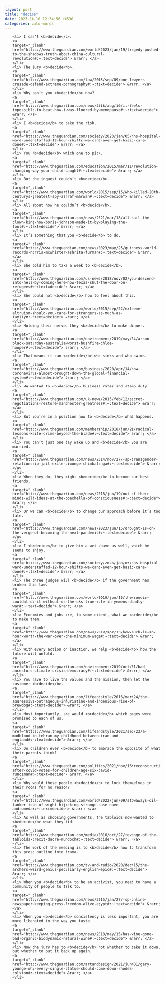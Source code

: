 ```yaml
---
layout: post
title: "decide"
date: 2023-10-10 12:34:56 +0530
categories: auto-words
---
```

<ol>

    <li> I can’t <b>decide</b>.
    <a 
    target="_blank" 
    href="https://www.theguardian.com/world/2023/jan/19/tragedy-pushed-to-the-shadows-truth-about-china-cultural-revolution#:~:text=decide"> &rarr; </a>
    </li>
    <li> The jury <b>decide</b>.
    <a 
    target="_blank" 
    href="http://www.theguardian.com/law/2015/sep/09/one-lawyers-crusade-defend-extreme-pornography#:~:text=decide"> &rarr; </a>
    </li>
    <li> Why can’t you <b>decide</b> now?
    <a 
    target="_blank" 
    href="http://www.theguardian.com/news/2018/aug/16/it-feels-impossible-to-beat-how-i-was-floored-by-menopause#:~:text=decide"> &rarr; </a>
    </li>
    <li> I <b>decide</b> to take the risk.
    <a 
    target="_blank" 
    href="https://www.theguardian.com/society/2023/jan/05/nhs-hospital-ward-understaffed-12-hour-shifts-we-cant-even-get-basic-care-done#:~:text=decide"> &rarr; </a>
    </li>
    <li> You <b>decide</b> which one to pick.
    <a 
    target="_blank" 
    href="http://www.theguardian.com/education/2015/mar/11/revolution-changing-way-your-child-taught#:~:text=decide"> &rarr; </a>
    </li>
    <li> But the inquest couldn’t <b>decide</b>.
    <a 
    target="_blank" 
    href="http://www.theguardian.com/world/2015/sep/15/who-killed-20th-centurys-greatest-spy-ashraf-marwan#:~:text=decide"> &rarr; </a>
    </li>
    <li> All about how he couldn’t <b>decide</b>.
    <a 
    target="_blank" 
    href="http://www.theguardian.com/news/2021/mar/18/all-hail-the-clown-king-how-boris-johnson-made-it-by-playing-the-fool#:~:text=decide"> &rarr; </a>
    </li>
    <li> It’s something that you <b>decide</b> to do.
    <a 
    target="_blank" 
    href="https://www.theguardian.com/news/2023/may/25/guinness-world-records-norris-mcwhirter-ashrita-furman#:~:text=decide"> &rarr; </a>
    </li>
    <li> She told him to take a week to <b>decide</b>.
    <a 
    target="_blank" 
    href="http://www.theguardian.com/us-news/2018/nov/02/you-descend-into-hell-by-coming-here-how-texas-shut-the-door-on-refugees#:~:text=decide"> &rarr; </a>
    </li>
    <li> She could not <b>decide</b> how to feel about this.
    <a 
    target="_blank" 
    href="http://www.theguardian.com/world/2015/sep/22/extreme-altruism-should-you-care-for-strangers-as-much-as-family#:~:text=decide"> &rarr; </a>
    </li>
    <li> Holding their nerve, they <b>decide</b> to make dinner.
    <a 
    target="_blank" 
    href="http://www.theguardian.com/environment/2019/may/24/arson-black-saturday-australia-worst-bushfire-chloe-hooper#:~:text=decide"> &rarr; </a>
    </li>
    <li> That means it can <b>decide</b> who sinks and who swims.
    <a 
    target="_blank" 
    href="http://www.theguardian.com/business/2020/apr/14/how-coronavirus-almost-brought-down-the-global-financial-system#:~:text=decide"> &rarr; </a>
    </li>
    <li> He wanted to <b>decide</b> business rates and stamp duty.
    <a 
    target="_blank" 
    href="http://www.theguardian.com/uk-news/2015/feb/12/secret-negotiations-restore-manchester-greatness#:~:text=decide"> &rarr; </a>
    </li>
    <li> But you’re in a position now to <b>decide</b> what happens.
    <a 
    target="_blank" 
    href="http://www.theguardian.com/membership/2018/jun/21/radical-lessons-knife-crime-beyond-the-blade#:~:text=decide"> &rarr; </a>
    </li>
    <li> You can’t just one day wake up and <b>decide</b> you are married.
    <a 
    target="_blank" 
    href="http://www.theguardian.com/news/2014/nov/27/-sp-transgender-relationship-jail-exile-tiwonge-chimbalanga#:~:text=decide"> &rarr; </a>
    </li>
    <li> When they do, they might <b>decide</b> to become our best friends.
    <a 
    target="_blank" 
    href="http://www.theguardian.com/news/2018/jun/19/out-of-their-minds-wild-ideas-at-the-coachella-of-consciousness#:~:text=decide"> &rarr; </a>
    </li>
    <li> Or we can <b>decide</b> to change our approach before it’s too late.
    <a 
    target="_blank" 
    href="https://www.theguardian.com/news/2023/jun/15/drought-is-on-the-verge-of-becoming-the-next-pandemic#:~:text=decide"> &rarr; </a>
    </li>
    <li> I <b>decide</b> to give him a wet shave as well, which he seems to enjoy.
    <a 
    target="_blank" 
    href="https://www.theguardian.com/society/2023/jan/05/nhs-hospital-ward-understaffed-12-hour-shifts-we-cant-even-get-basic-care-done#:~:text=decide"> &rarr; </a>
    </li>
    <li> The three judges will <b>decide</b> if the government has broken this law.
    <a 
    target="_blank" 
    href="http://www.theguardian.com/world/2019/jun/18/the-saudis-couldnt-do-it-without-us-the-uks-true-role-in-yemens-deadly-war#:~:text=decide"> &rarr; </a>
    </li>
    <li> Economies and jobs are, to some extent, what we <b>decide</b> to make them.
    <a 
    target="_blank" 
    href="http://www.theguardian.com/news/2018/apr/13/how-much-is-an-hour-worth-the-war-over-the-minimum-wage#:~:text=decide"> &rarr; </a>
    </li>
    <li> With every action or inaction, we help <b>decide</b> how the future will unfold.
    <a 
    target="_blank" 
    href="http://www.theguardian.com/environment/2019/oct/01/bad-ancestors-climate-crisis-democracy#:~:text=decide"> &rarr; </a>
    </li>
    <li> You have to live the values and the mission, then let the customer <b>decide</b>.
    <a 
    target="_blank" 
    href="http://www.theguardian.com/lifeandstyle/2016/mar/24/the-aggressive-outrageous-infuriating-and-ingenious-rise-of-brewdog#:~:text=decide"> &rarr; </a>
    </li>
    <li> Most importantly, she would <b>decide</b> which pages were promised to each of us.
    <a 
    target="_blank" 
    href="https://www.theguardian.com/lifeandstyle/2021/sep/23/a-mudblood-in-tehran-my-childhood-between-iran-and-england#:~:text=decide"> &rarr; </a>
    </li>
    <li> Do children ever <b>decide</b> to embrace the opposite of what their parents think?
    <a 
    target="_blank" 
    href="https://www.theguardian.com/politics/2021/nov/16/reconstruction-after-covid-votes-for-children-age-six-david-runciman#:~:text=decide"> &rarr; </a>
    </li>
    <li> Why would these people <b>decide</b> to lock themselves in their rooms for no reason?
    <a 
    target="_blank" 
    href="https://www.theguardian.com/world/2022/jun/09/stowaways-oil-tanker-isle-of-wight-hijacking-strange-case-nave-andromeda#:~:text=decide"> &rarr; </a>
    </li>
    <li> As well as choosing governments, the tabloids now wanted to <b>decide</b> what they did.
    <a 
    target="_blank" 
    href="http://www.theguardian.com/media/2016/oct/27/revenge-of-the-tabloids-brexit-dacre-murdoch#:~:text=decide"> &rarr; </a>
    </li>
    <li> The work of the meeting is to <b>decide</b> how to transform this prose outline into drama.
    <a 
    target="_blank" 
    href="http://www.theguardian.com/tv-and-radio/2020/dec/15/the-archers-weird-genius-peculiarly-english-epic#:~:text=decide"> &rarr; </a>
    </li>
    <li> When you <b>decide</b> to be an activist, you need to have a community of people to talk to.
    <a 
    target="_blank" 
    href="http://www.theguardian.com/news/2015/jan/27/-sp-online-newspaper-keeping-press-freedom-alive-egypt#:~:text=decide"> &rarr; </a>
    </li>
    <li> When you <b>decide</b> consistency is less important, you are more liberated in the way you taste.
    <a 
    target="_blank" 
    href="http://www.theguardian.com/news/2018/may/15/has-wine-gone-bad-organic-biodynamic-natural-wine#:~:text=decide"> &rarr; </a>
    </li>
    <li> Now the jury has to <b>decide</b> not whether to take it down, but whether to put it back up again.
    <a 
    target="_blank" 
    href="http://www.theguardian.com/artanddesign/2021/jun/01/gary-younge-why-every-single-statue-should-come-down-rhodes-colston#:~:text=decide"> &rarr; </a>
    </li>